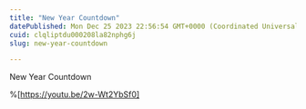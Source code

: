 ```yaml
---
title: "New Year Countdown"
datePublished: Mon Dec 25 2023 22:56:54 GMT+0000 (Coordinated Universal Time)
cuid: clqliptdu000208la82nphg6j
slug: new-year-countdown

---
```


New Year Countdown



%[https://youtu.be/2w-Wt2YbSf0]
